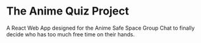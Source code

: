 # The Anime Quiz Project
A React Web App designed for the Anime Safe Space Group Chat to finally decide who has too much free time on their hands.